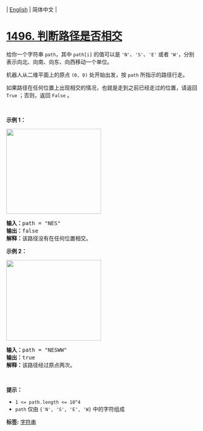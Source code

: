| [English](README_EN.md) | 简体中文 |

# [1496. 判断路径是否相交](https://leetcode-cn.com/problems/path-crossing)
<p>给你一个字符串 <code>path</code>，其中 <code>path[i]</code> 的值可以是 <code>&#39;N&#39;</code>、<code>&#39;S&#39;</code>、<code>&#39;E&#39;</code> 或者 <code>&#39;W&#39;</code>，分别表示向北、向南、向东、向西移动一个单位。</p>

<p>机器人从二维平面上的原点 <code>(0, 0)</code> 处开始出发，按 <code>path</code> 所指示的路径行走。</p>

<p>如果路径在任何位置上出现相交的情况，也就是走到之前已经走过的位置，请返回 <code>True</code> ；否则，返回 <code>False</code> 。</p>

<p>&nbsp;</p>

<p><strong>示例 1：</strong></p>

<p><img alt="" src="https://assets.leetcode-cn.com/aliyun-lc-upload/uploads/2020/06/28/screen-shot-2020-06-10-at-123929-pm.png" style="height: 224px; width: 250px;"></p>

<pre><strong>输入：</strong>path = &quot;NES&quot;
<strong>输出：</strong>false 
<strong>解释：</strong>该路径没有在任何位置相交。</pre>

<p><strong>示例 2：</strong></p>

<p><img alt="" src="https://assets.leetcode-cn.com/aliyun-lc-upload/uploads/2020/06/28/screen-shot-2020-06-10-at-123843-pm.png" style="height: 212px; width: 250px;"></p>

<pre><strong>输入：</strong>path = &quot;NESWW&quot;
<strong>输出：</strong>true
<strong>解释：</strong>该路径经过原点两次。</pre>

<p>&nbsp;</p>

<p><strong>提示：</strong></p>

<ul>
	<li><code>1 &lt;= path.length &lt;= 10^4</code></li>
	<li><code>path</code> 仅由 <code>{&#39;N&#39;, &#39;S&#39;, &#39;E&#39;, &#39;W}</code> 中的字符组成</li>
</ul>

**标签:**  [字符串](https://leetcode-cn.com/tag/string) 